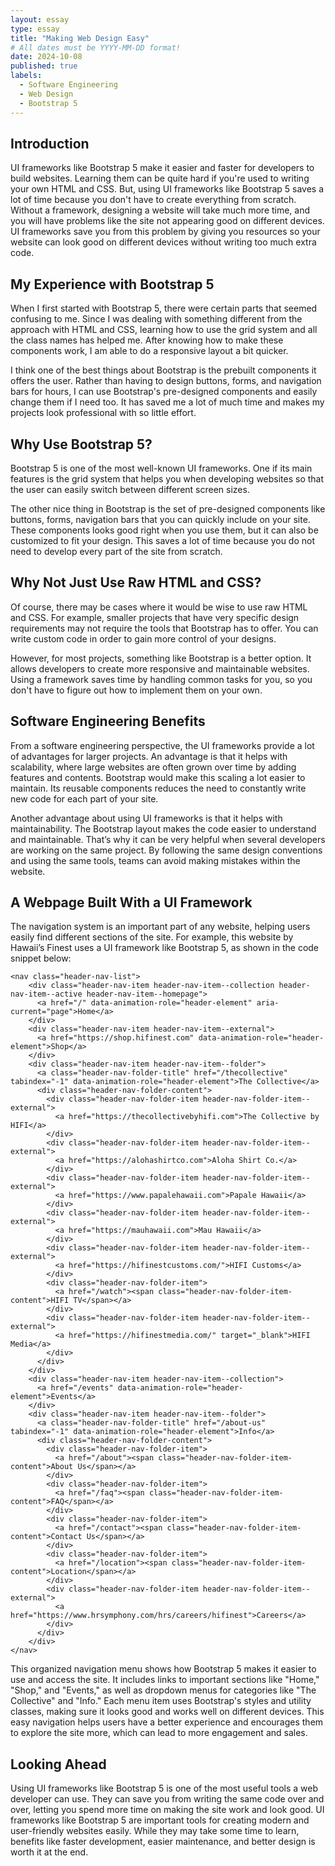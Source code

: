 ```yaml
---
layout: essay
type: essay
title: "Making Web Design Easy"
# All dates must be YYYY-MM-DD format!
date: 2024-10-08
published: true
labels:
  - Software Engineering
  - Web Design
  - Bootstrap 5
---
```


## Introduction

UI frameworks like Bootstrap 5 make it easier and faster for developers to build websites. Learning them can be quite hard if you're used to writing your own HTML and CSS. But, using UI frameworks like Bootstrap 5 saves a lot of time because you don't have to create everything from scratch. Without a framework, designing a website will take much more time, and you will have problems like the site not appearing good on different devices. UI frameworks save you from this problem by giving you resources so your website can look good on different devices without writing too much extra code.

## My Experience with Bootstrap 5

When I first started with Bootstrap 5, there were certain parts that seemed confusing to me. Since I was dealing with something different from the approach with HTML and CSS, learning how to use the grid system and all the class names has helped me. After knowing how to make these components work, I am able to do a responsive layout a bit quicker.

I think one of the best things about Bootstrap is the prebuilt components it offers the user. Rather than having to design buttons, forms, and navigation bars for hours, I can use Bootstrap's pre-designed components and easily change them if I need too. It has saved me a lot of much time and makes my projects look professional with so little effort.

## Why Use Bootstrap 5?

Bootstrap 5 is one of the most well-known UI frameworks. One if its main features is the grid system that helps you when developing websites so that the user can easily switch between different screen sizes. 

The other nice thing in Bootstrap is the set of pre-designed components like buttons, forms, navigation bars that you can quickly include on your site. These components looks good right when you use them, but it can also be customized to fit your design. This saves a lot of time because you do not need to develop every part of the site from scratch.

## Why Not  Just Use Raw HTML and CSS?

Of course, there may be cases where it would be wise to use raw HTML and CSS. For example, smaller projects that have very specific design requirements may not require the tools that Bootstrap has to offer. You can write custom code in order to gain more control of your designs.

However, for most projects, something like Bootstrap is a better option. It allows developers to create more responsive and maintainable websites. Using a framework saves time by handling common tasks for you, so you don't have to figure out how to implement them on your own.

## Software Engineering Benefits

From a software engineering perspective, the UI frameworks provide a lot of advantages for larger projects. An advantage is that it helps with scalability, where large websites are often grown over time by adding features and contents. Bootstrap would make this scaling a lot easier to maintain. Its reusable components reduces the need to constantly write new code for each part of your site.

Another advantage about using UI frameworks is that it helps with maintainability. The Bootstrap layout makes the code easier to understand and maintainable. That’s why it can be very helpful when several developers are working on the same project. By following the same design conventions and using the same tools, teams can avoid making mistakes within the website.

## A Webpage Built With a UI Framework 

The navigation system is an important part of any website, helping users easily find different sections of the site. For example, this website by Hawaii’s Finest uses a UI framework like Bootstrap 5, as shown in the code snippet below:

```
<nav class="header-nav-list"> 
    <div class="header-nav-item header-nav-item--collection header-nav-item--active header-nav-item--homepage">
      <a href="/" data-animation-role="header-element" aria-current="page">Home</a>
    </div>
    <div class="header-nav-item header-nav-item--external">
      <a href="https://shop.hifinest.com" data-animation-role="header-element">Shop</a>
    </div>
    <div class="header-nav-item header-nav-item--folder">
      <a class="header-nav-folder-title" href="/thecollective" tabindex="-1" data-animation-role="header-element">The Collective</a>
      <div class="header-nav-folder-content">
        <div class="header-nav-folder-item header-nav-folder-item--external">
          <a href="https://thecollectivebyhifi.com">The Collective by HIFI</a>
        </div>
        <div class="header-nav-folder-item header-nav-folder-item--external">
          <a href="https://alohashirtco.com">Aloha Shirt Co.</a>
        </div>
        <div class="header-nav-folder-item header-nav-folder-item--external">
          <a href="https://www.papalehawaii.com">Papale Hawaii</a>
        </div>
        <div class="header-nav-folder-item header-nav-folder-item--external">
          <a href="https://mauhawaii.com">Mau Hawaii</a>
        </div>
        <div class="header-nav-folder-item header-nav-folder-item--external">
          <a href="https://hifinestcustoms.com/">HIFI Customs</a>
        </div>
        <div class="header-nav-folder-item">
          <a href="/watch"><span class="header-nav-folder-item-content">HIFI TV</span></a>
        </div>
        <div class="header-nav-folder-item header-nav-folder-item--external">
          <a href="https://hifinestmedia.com/" target="_blank">HIFI Media</a>
        </div>
      </div>
    </div>
    <div class="header-nav-item header-nav-item--collection">
      <a href="/events" data-animation-role="header-element">Events</a>
    </div>
    <div class="header-nav-item header-nav-item--folder">
      <a class="header-nav-folder-title" href="/about-us" tabindex="-1" data-animation-role="header-element">Info</a>
      <div class="header-nav-folder-content">
        <div class="header-nav-folder-item">
          <a href="/about"><span class="header-nav-folder-item-content">About Us</span></a>
        </div>
        <div class="header-nav-folder-item">
          <a href="/faq"><span class="header-nav-folder-item-content">FAQ</span></a>
        </div>
        <div class="header-nav-folder-item">
          <a href="/contact"><span class="header-nav-folder-item-content">Contact Us</span></a>
        </div>
        <div class="header-nav-folder-item">
          <a href="/location"><span class="header-nav-folder-item-content">Location</span></a>
        </div>
        <div class="header-nav-folder-item header-nav-folder-item--external">
          <a href="https://www.hrsymphony.com/hrs/careers/hifinest">Careers</a>
        </div>
      </div>
    </div>
</nav>
```

This organized navigation menu shows how Bootstrap 5 makes it easier to use and access the site. It includes links to important sections like "Home," "Shop," and "Events," as well as dropdown menus for categories like "The Collective" and "Info." Each menu item uses Bootstrap's styles and utility classes, making sure it looks good and works well on different devices. This easy navigation helps users have a better experience and encourages them to explore the site more, which can lead to more engagement and sales.

## Looking Ahead

Using UI frameworks like Bootstrap 5 is one of the most useful tools a web developer can use. They can save you from writing the same code over and over, letting you spend more time on making the site work and look good. UI frameworks like Bootstrap 5 are important tools for creating modern and user-friendly websites easily. While they may take some time to learn, benefits like faster development, easier maintenance, and better design is worth it at the end. 
